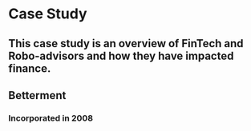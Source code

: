# Case Study 
## This case study is an overview of FinTech and Robo-advisors and how they have impacted finance. 
## Betterment 
### Incorporated in 2008 


